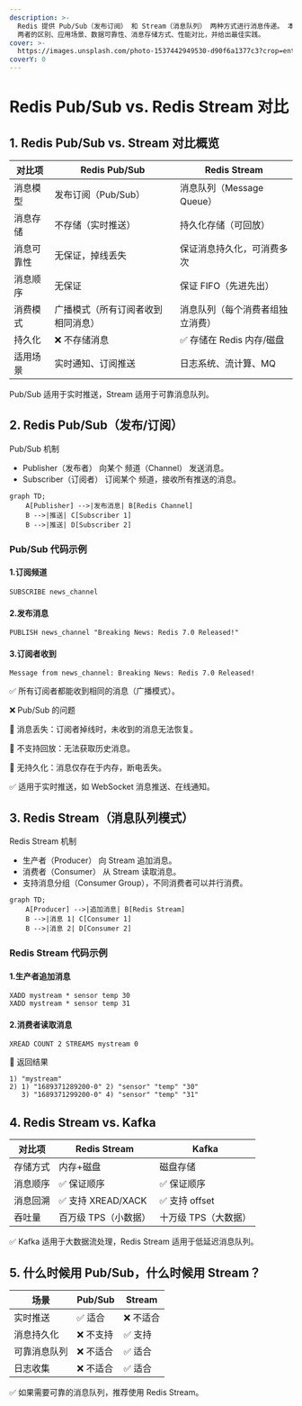 ```yaml
---
description: >-
  Redis 提供 Pub/Sub（发布订阅） 和 Stream（消息队列） 两种方式进行消息传递。 本文详细解析
  两者的区别、应用场景、数据可靠性、消息存储方式、性能对比，并给出最佳实践。
cover: >-
  https://images.unsplash.com/photo-1537442949530-d90f6a1377c3?crop=entropy&cs=srgb&fm=jpg&ixid=M3wxOTcwMjR8MHwxfHJhbmRvbXx8fHx8fHx8fDE3NDAzNDYxNTl8&ixlib=rb-4.0.3&q=85
coverY: 0
---
```


# Redis Pub/Sub vs. Redis Stream 对比

## 1. Redis Pub/Sub vs. Stream 对比概览

| 对比项   | Redis Pub/Sub     | Redis Stream        |
| ----- | ----------------- | ------------------- |
| 消息模型  | 发布订阅（Pub/Sub）     | 消息队列（Message Queue） |
| 消息存储  | 不存储（实时推送）         | 持久化存储（可回放）          |
| 消息可靠性 | 无保证，掉线丢失          | 保证消息持久化，可消费多次       |
| 消息顺序  | 无保证               | 保证 FIFO（先进先出）       |
| 消费模式  | 广播模式（所有订阅者收到相同消息） | 消息队列（每个消费者组独立消费）    |
| 持久化   | ❌ 不存储消息           | ✅ 存储在 Redis 内存/磁盘   |
| 适用场景  | 实时通知、订阅推送         | 日志系统、流计算、MQ         |

&#x20;Pub/Sub 适用于实时推送，Stream 适用于可靠消息队列。

## 2. Redis Pub/Sub（发布/订阅）

Pub/Sub 机制

* Publisher（发布者） 向某个 频道（Channel） 发送消息。
* Subscriber（订阅者） 订阅某个 频道，接收所有推送的消息。

```mermaid
graph TD;
    A[Publisher] -->|发布消息| B[Redis Channel]
    B -->|推送| C[Subscriber 1]
    B -->|推送| D[Subscriber 2]
```



### Pub/Sub 代码示例

#### 1.订阅频道

```
SUBSCRIBE news_channel
```

#### 2.发布消息

```
PUBLISH news_channel "Breaking News: Redis 7.0 Released!"
```

#### 3.订阅者收到

```
Message from news_channel: Breaking News: Redis 7.0 Released!
```

✅ 所有订阅者都能收到相同的消息（广播模式）。

❌ Pub/Sub 的问题

🚫 消息丢失：订阅者掉线时，未收到的消息无法恢复。

🚫 不支持回放：无法获取历史消息。

🚫 无持久化：消息仅存在于内存，断电丢失。

✅ 适用于实时推送，如 WebSocket 消息推送、在线通知。

## 3. Redis Stream（消息队列模式）

Redis Stream 机制

* 生产者（Producer） 向 Stream 追加消息。
* 消费者（Consumer） 从 Stream 读取消息。
* 支持消息分组（Consumer Group），不同消费者可以并行消费。

```mermaid
graph TD;
    A[Producer] -->|追加消息| B[Redis Stream]
    B -->|消息 1| C[Consumer 1]
    B -->|消息 2| D[Consumer 2]
```



### Redis Stream 代码示例

#### 1.生产者追加消息

```
XADD mystream * sensor temp 30
XADD mystream * sensor temp 31
```

#### 2.消费者读取消息

```
XREAD COUNT 2 STREAMS mystream 0
```

📌 返回结果

```
1) "mystream"
2) 1) "1689371289200-0" 2) "sensor" "temp" "30"
   3) "1689371299200-0" 4) "sensor" "temp" "31"
```

## 4. Redis Stream vs. Kafka

| 对比项  | Redis Stream    | Kafka        |
| ---- | --------------- | ------------ |
| 存储方式 | 内存+磁盘           | 磁盘存储         |
| 消息顺序 | ✅ 保证顺序          | ✅ 保证顺序       |
| 消息回溯 | ✅ 支持 XREAD/XACK | ✅ 支持 offset  |
| 吞吐量  | 百万级 TPS（小数据）    | 十万级 TPS（大数据） |

✅ Kafka 适用于大数据流处理，Redis Stream 适用于低延迟消息队列。

## 5. 什么时候用 Pub/Sub，什么时候用 Stream？

| 场景     | Pub/Sub | Stream |
| ------ | ------- | ------ |
| 实时推送   | ✅ 适合    | ❌ 不适合  |
| 消息持久化  | ❌ 不支持   | ✅ 支持   |
| 可靠消息队列 | ❌ 不适合   | ✅ 适合   |
| 日志收集   | ❌ 不适合   | ✅ 适合   |

✅ 如果需要可靠的消息队列，推荐使用 Redis Stream。&#x20;

